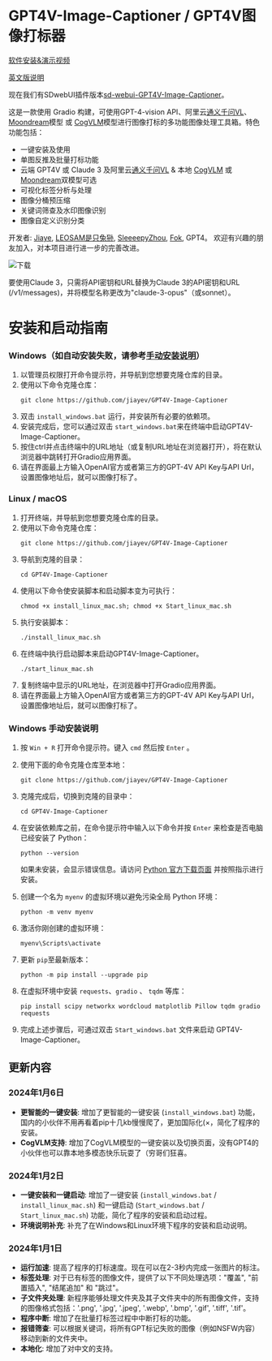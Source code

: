 # GPT4V-Image-Captioner / GPT4V图像打标器

[软件安装&演示视频](https://www.bilibili.com/video/BV1pw411g7X1/?spm_id_from=333.999.0.0&vd_source=22436c5073194cf38787049c34e04e02)

[英文版说明](https://github.com/jiayev/GPT4V-Image-Captioner/blob/main/README.md)

现在我们有SDwebUI插件版本[sd-webui-GPT4V-Image-Captioner](https://github.com/SleeeepyZhou/sd-webui-GPT4V-Image-Captioner)。

这是一款使用 Gradio 构建，可使用GPT-4-vision API、阿里云[通义千问VL](https://modelscope.cn/organization/qwen)、[Moondream](https://github.com/vikhyat/moondream)模型 或 [CogVLM](https://github.com/THUDM/CogVLM)模型进行图像打标的多功能图像处理工具箱。特色功能包括：

- 一键安装及使用
- 单图反推及批量打标功能
- 云端 GPT4V 或 Claude 3 及阿里云[通义千问VL](https://modelscope.cn/organization/qwen) & 本地 [CogVLM](https://github.com/THUDM/CogVLM) 或 [Moondream](https://github.com/vikhyat/moondream)双模型可选
- 可视化标签分析与处理
- 图像分桶预压缩
- 关键词筛查及水印图像识别
- 图像自定义识别分类

开发者: [Jiaye](https://civitai.com/user/jiayev1), [LEOSAM是只兔狲](https://civitai.com/user/LEOSAM), [SleeeepyZhou](https://space.bilibili.com/360375877), [Fok](https://civitai.com/user/fok3827), GPT4。 欢迎有兴趣的朋友加入，对本项目进行进一步的完善改进。


![下载](https://github.com/jiayev/GPT4V-Image-Captioner/assets/16369810/90612e2b-aac1-4368-84d6-482bb660f5aa)

要使用Claude 3，只需将API密钥和URL替换为Claude 3的API密钥和URL (/v1/messages)，并将模型名称更改为"claude-3-opus"（或sonnet）。

# 安装和启动指南

### Windows（如自动安装失败，请参考[手动安装说明](#windows-手动安装说明)）

1. 以管理员权限打开命令提示符，并导航到您想要克隆仓库的目录。
2. 使用以下命令克隆仓库：
    ```
    git clone https://github.com/jiayev/GPT4V-Image-Captioner
    ```
3. 双击 `install_windows.bat` 运行，并安装所有必要的依赖项。
4. 安装完成后，您可以通过双击 `start_windows.bat`来在终端中启动GPT4V-Image-Captioner。
5. 按住ctrl并点击终端中的URL地址（或复制URL地址在浏览器打开），将在默认浏览器中跳转打开Gradio应用界面。
6. 请在界面最上方输入OpenAI官方或者第三方的GPT-4V API Key与API Url，设置图像地址后，就可以图像打标了。


### Linux / macOS

1. 打开终端，并导航到您想要克隆仓库的目录。
2. 使用以下命令克隆仓库：
    ```
    git clone https://github.com/jiayev/GPT4V-Image-Captioner
    ```
3. 导航到克隆的目录：
    ```
    cd GPT4V-Image-Captioner
    ```
4. 使用以下命令使安装脚本和启动脚本变为可执行：
    ```
    chmod +x install_linux_mac.sh; chmod +x Start_linux_mac.sh
    ```
5. 执行安装脚本：
    ```
    ./install_linux_mac.sh
    ```
6. 在终端中执行启动脚本来启动GPT4V-Image-Captioner。
    ```
    ./start_linux_mac.sh
    ```
7. 复制终端中显示的URL地址，在浏览器中打开Gradio应用界面。
8. 请在界面最上方输入OpenAI官方或者第三方的GPT-4V API Key与API Url，设置图像地址后，就可以图像打标了。


### Windows 手动安装说明

1. 按 `Win + R` 打开命令提示符。键入 `cmd` 然后按 `Enter` 。

2. 使用下面的命令克隆仓库至本地：
    ```
    git clone https://github.com/jiayev/GPT4V-Image-Captioner
    ```

3. 克隆完成后，切换到克隆的目录中：
    ```
    cd GPT4V-Image-Captioner
    ```

4. 在安装依赖库之前，在命令提示符中输入以下命令并按 `Enter` 来检查是否电脑已经安装了 Python：
    ```
    python --version
    ```
   如果未安装，会显示错误信息。请访问 [Python 官方下载页面](https://www.python.org/downloads/) 并按照指示进行安装。

5. 创建一个名为 `myenv` 的虚拟环境以避免污染全局 Python 环境：
    ```
    python -m venv myenv
    ```

6. 激活你刚创建的虚拟环境：
    ```
    myenv\Scripts\activate
    ```

7. 更新 `pip`至最新版本：
    ```
    python -m pip install --upgrade pip
    ```

8. 在虚拟环境中安装 `requests`、`gradio` 、 `tqdm` 等库：
    ```
    pip install scipy networkx wordcloud matplotlib Pillow tqdm gradio requests
    ```

9. 完成上述步骤后，可通过双击 `Start_windows.bat` 文件来启动 GPT4V-Image-Captioner。


## 更新内容

### 2024年1月6日
- **更智能的一键安装**: 增加了更智能的一键安装 (`install_windows.bat`) 功能，国内的小伙伴不用再看着pip十几kb慢慢爬了，更加国际化(×，简化了程序的安装。
- **CogVLM支持**: 增加了CogVLM模型的一键安装以及切换页面，没有GPT4的小伙伴也可以靠本地多模态快乐玩耍了（穷哥们狂喜。

### 2024年1月2日
- **一键安装和一键启动**: 增加了一键安装 (`install_windows.bat` / `install_linux_mac.sh`) 和一键启动 (`Start_windows.bat` / `Start_linux_mac.sh`) 功能，简化了程序的安装和启动过程。
- **环境说明补充**: 补充了在Windows和Linux环境下程序的安装和启动说明。

### 2024年1月1日
- **运行加速**: 提高了程序的打标速度。现在可以在2-3秒内完成一张图片的标注。
- **标签处理**: 对于已有标签的图像文件，提供了以下不同处理选项："覆盖", "前置插入", "结尾追加" 和 "跳过"。
- **子文件夹处理**: 新程序能够处理文件夹及其子文件夹中的所有图像文件，支持的图像格式包括：'.png', '.jpg', '.jpeg', '.webp', '.bmp', '.gif', '.tiff', '.tif'。
- **程序中断**: 增加了在批量打标签过程中中断打标的功能。
- **报错筛查**: 可以根据关键词，将所有GPT标记失败的图像（例如NSFW内容）移动到新的文件夹中。
- **本地化**: 增加了对中文的支持。
